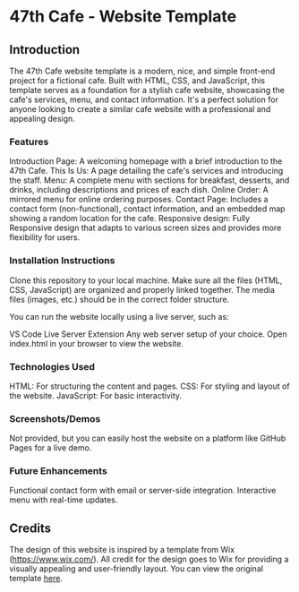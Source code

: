 # 47th Cafe - Website Template
## Introduction
The 47th Cafe website template is a modern, nice, and simple front-end project for a fictional cafe. Built with HTML, CSS, and JavaScript, this template serves as a foundation for a stylish cafe website, showcasing the cafe's services, menu, and contact information. It's a perfect solution for anyone looking to create a similar cafe website with a professional and appealing design.

### Features
Introduction Page: A welcoming homepage with a brief introduction to the 47th Cafe.
This Is Us: A page detailing the cafe's services and introducing the staff.
Menu: A complete menu with sections for breakfast, desserts, and drinks, including descriptions and prices of each dish.
Online Order: A mirrored menu for online ordering purposes.
Contact Page: Includes a contact form (non-functional), contact information, and an embedded map showing a random location for the cafe.
Responsive design: Fully Responsive design that adapts to various screen sizes and provides more flexibility for users. 

### Installation Instructions
Clone this repository to your local machine.
Make sure all the files (HTML, CSS, JavaScript) are organized and properly linked together. The media files (images, etc.) should be in the correct folder structure.

You can run the website locally using a live server, such as:

VS Code Live Server Extension
Any web server setup of your choice.
Open index.html in your browser to view the website.

### Technologies Used
HTML: For structuring the content and pages.
CSS: For styling and layout of the website.
JavaScript: For basic interactivity.

### Screenshots/Demos
Not provided, but you can easily host the website on a platform like GitHub Pages for a live demo.

### Future Enhancements
Functional contact form with email or server-side integration.
Interactive menu with real-time updates.

## Credits
The design of this website is inspired by a template from Wix (https://www.wix.com/). All credit for the design goes to Wix for providing a visually appealing and user-friendly layout. You can view the original template [here](https://www.wix.com/website-template/view/html/3096?originUrl=https%3A%2F%2Fwww.wix.com%2Fwebsite%2Ftemplates%3Fcriteria%3D47th%2Bcafe&tpClick=view_button&esi=e67047b6-8c0a-44f0-8e1d-cd4d95904f7a).